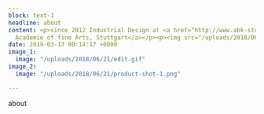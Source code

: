```yaml
---
block: text-1
headline: about
content: <p>since 2012 Industrial Design at <a href="http://www.abk-stuttgart.de/">State
  Academie of fine Arts, Stuttgart</a></p><p><img src="/uploads/2018/06/21/drone-photo.jpeg"></p>
date: 2019-03-17 09:14:17 +0000
image_1:
  image: "/uploads/2018/06/21/edit.gif"
image_2:
  image: "/uploads/2018/06/21/product-shot-1.png"

---
```

about